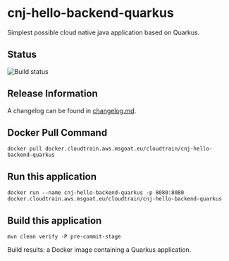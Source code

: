 # cnj-hello-backend-quarkus

Simplest possible cloud native java application based on Quarkus.

## Status

![Build status](https://drone.cloudtrain.aws.msgoat.eu/api/badges/msgoat/cnj-hello-backend-quarkus/status.svg)

## Release Information

A changelog can be found in [changelog.md](changelog.md).

## Docker Pull Command

`docker pull docker.cloudtrain.aws.msgoat.eu/cloudtrain/cnj-hello-backend-quarkus`

## Run this application

```shell 
docker run --name cnj-hello-backend-quarkus -p 8080:8080 docker.cloudtrain.aws.msgoat.eu/cloudtrain/cnj-hello-backend-quarkus
```

## Build this application

```shell 
mvn clean verify -P pre-commit-stage
```

Build results: a Docker image containing a Quarkus application.
